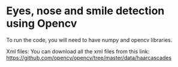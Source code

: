 # Eyes, nose and smile detection using Opencv

To run the code, you will need to have numpy and opencv libraries.

Xml files:
You can download all the xml files from this link: https://github.com/opencv/opencv/tree/master/data/haarcascades
